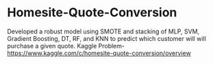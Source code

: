 # Homesite-Quote-Conversion
Developed a robust model using SMOTE and stacking of MLP, SVM, Gradient Boosting, DT, RF, and KNN to predict which customer will will purchase a given quote.
Kaggle Problem- https://www.kaggle.com/c/homesite-quote-conversion/overview
